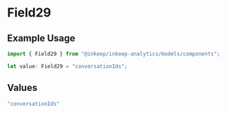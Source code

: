 # Field29

## Example Usage

```typescript
import { Field29 } from "@inkeep/inkeep-analytics/models/components";

let value: Field29 = "conversationIds";
```

## Values

```typescript
"conversationIds"
```